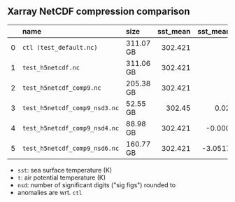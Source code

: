 

## Xarray NetCDF compression comparison

|    | name                          | size      |   sst_mean |   sst_mean_anom |   sst_std |   t_mean |   t_mean_anom |   t_std |
|---:|:------------------------------|:----------|-----------:|----------------:|----------:|---------:|--------------:|--------:|
|  0 | `ctl (test_default.nc)`       | 311.07 GB |    302.421 |     0           |  0.224716 |  442.599 |   0           | 145.822 |
|  1 | `test_h5netcdf.nc`            | 311.06 GB |    302.421 |     0           |  0.224716 |  442.599 |   0           | 145.822 |
|  2 | `test_h5netcdf_comp9.nc`      | 205.38 GB |    302.421 |     0           |  0.224716 |  442.599 |   0           | 145.822 |
|  3 | `test_h5netcdf_comp9_nsd3.nc` | 52.55 GB  |    302.45  |     0.0292358   |  0.501643 |  442.598 |  -0.000711053 | 145.823 |
|  4 | `test_h5netcdf_comp9_nsd4.nc` | 88.98 GB  |    302.421 |    -0.00012207  |  0.226201 |  442.599 |  -7.62013e-07 | 145.822 |
|  5 | `test_h5netcdf_comp9_nsd6.nc` | 160.77 GB |    302.421 |    -3.05176e-05 |  0.224718 |  442.599 |   1.48006e-07 | 145.822 |

* `sst`: sea surface temperature (K)
* `t`: air potential temperature (K)
* `nsd`: number of significant digits ("sig figs") rounded to
* anomalies are wrt. `ctl`
